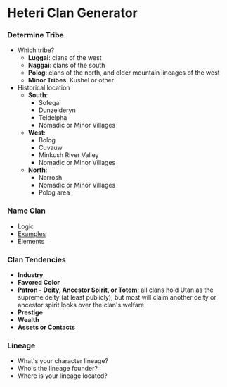 # Heteri Clan Generator

### Determine Tribe
* Which tribe?
  * **Luggai**: clans of the west
  * **Naggai**: clans of the south
  * **Polog**: clans of the north, and older mountain lineages of the west
  * **Minor Tribes**: Kushel or other
* Historical location
  * **South**:
     * Sofegai
     * Dunzelderyn
     * Teldelpha
     * Nomadic or Minor Villages
  * **West**: 
     * Bolog
     * Cuvauw
     * Minkush River Valley
     * Nomadic or Minor Villages
  * **North**:
     * Narrosh
     * Nomadic or Minor Villages
     * Polog area

### Name Clan
* Logic
* [Examples](heteri_clans.md)
* Elements

### Clan Tendencies
* **Industry**
* **Favored Color**
* **Patron - Deity, Ancestor Spirit, or Totem**: all clans hold Utan as the supreme deity (at least publicly), but most will claim another deity or ancestor spirit looks over the clan's welfare.
* **Prestige**
* **Wealth**
* **Assets or Contacts**

### Lineage
* What's your character lineage?
* Who's the lineage founder?
* Where is your lineage located?
